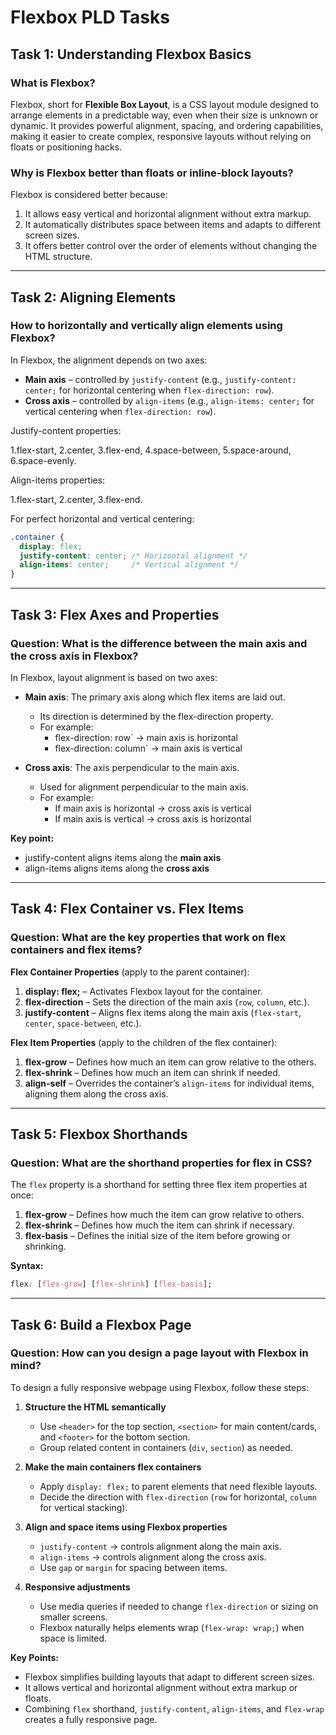 # Flexbox PLD Tasks

## Task 1: Understanding Flexbox Basics

### What is Flexbox?
Flexbox, short for **Flexible Box Layout**, is a CSS layout module designed to arrange elements in a predictable way, even when their size is unknown or dynamic. It provides powerful alignment, spacing, and ordering capabilities, making it easier to create complex, responsive layouts without relying on floats or positioning hacks.

### Why is Flexbox better than floats or inline-block layouts?
Flexbox is considered better because:

1. It allows easy vertical and horizontal alignment without extra markup.
2. It automatically distributes space between items and adapts to different screen sizes.
3. It offers better control over the order of elements without changing the HTML structure.

---

## Task 2: Aligning Elements

### How to horizontally and vertically align elements using Flexbox?
In Flexbox, the alignment depends on two axes:

- **Main axis** – controlled by `justify-content` (e.g., `justify-content: center;` for horizontal centering when `flex-direction: row`).
- **Cross axis** – controlled by `align-items` (e.g., `align-items: center;` for vertical centering when `flex-direction: row`).

Justify-content properties:

1.flex-start,
2.center,
3.flex-end,
4.space-between,
5.space-around,
6.space-evenly.

Align-items properties:

1.flex-start,
2.center,
3.flex-end.

For perfect horizontal and vertical centering:

```css
.container {
  display: flex;
  justify-content: center; /* Horizontal alignment */
  align-items: center;     /* Vertical alignment */
}
```
---

## Task 3: Flex Axes and Properties

### Question: What is the difference between the main axis and the cross axis in Flexbox?

In Flexbox, layout alignment is based on two axes:

- **Main axis**: The primary axis along which flex items are laid out.  
  - Its direction is determined by the flex-direction property.  
  - For example:  
    - flex-direction: row` → main axis is horizontal  
    - flex-direction: column` → main axis is vertical  

- **Cross axis**: The axis perpendicular to the main axis.  
  - Used for alignment perpendicular to the main axis.  
  - For example:  
    - If main axis is horizontal → cross axis is vertical  
    - If main axis is vertical → cross axis is horizontal  

**Key point:**  
- justify-content aligns items along the **main axis**  
- align-items aligns items along the **cross axis**  

---

## Task 4: Flex Container vs. Flex Items

### Question: What are the key properties that work on flex containers and flex items?

**Flex Container Properties** (apply to the parent container):
1. **display: flex;** – Activates Flexbox layout for the container.
2. **flex-direction** – Sets the direction of the main axis (`row`, `column`, etc.).
3. **justify-content** – Aligns flex items along the main axis (`flex-start`, `center`, `space-between`, etc.).

**Flex Item Properties** (apply to the children of the flex container):
1. **flex-grow** – Defines how much an item can grow relative to the others.
2. **flex-shrink** – Defines how much an item can shrink if needed.
3. **align-self** – Overrides the container’s `align-items` for individual items, aligning them along the cross axis.

---

## Task 5: Flexbox Shorthands

### Question: What are the shorthand properties for flex in CSS?

The `flex` property is a shorthand for setting three flex item properties at once:

1. **flex-grow** – Defines how much the item can grow relative to others.  
2. **flex-shrink** – Defines how much the item can shrink if necessary.  
3. **flex-basis** – Defines the initial size of the item before growing or shrinking.

**Syntax:**  
```css
flex: [flex-grow] [flex-shrink] [flex-basis];
```
---

## Task 6: Build a Flexbox Page

### Question: How can you design a page layout with Flexbox in mind?

To design a fully responsive webpage using Flexbox, follow these steps:

1. **Structure the HTML semantically**  
   - Use `<header>` for the top section, `<section>` for main content/cards, and `<footer>` for the bottom section.  
   - Group related content in containers (`div`, `section`) as needed.

2. **Make the main containers flex containers**  
   - Apply `display: flex;` to parent elements that need flexible layouts.  
   - Decide the direction with `flex-direction` (`row` for horizontal, `column` for vertical stacking).

3. **Align and space items using Flexbox properties**  
   - `justify-content` → controls alignment along the main axis.  
   - `align-items` → controls alignment along the cross axis.  
   - Use `gap` or `margin` for spacing between items.

4. **Responsive adjustments**  
   - Use media queries if needed to change `flex-direction` or sizing on smaller screens.  
   - Flexbox naturally helps elements wrap (`flex-wrap: wrap;`) when space is limited.

**Key Points:**  
- Flexbox simplifies building layouts that adapt to different screen sizes.  
- It allows vertical and horizontal alignment without extra markup or floats.  
- Combining `flex` shorthand, `justify-content`, `align-items`, and `flex-wrap` creates a fully responsive page.
